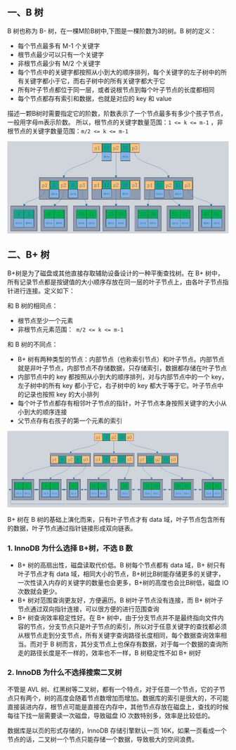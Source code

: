 ## 一、B 树

B 树也称为 B- 树，在一棵M阶B树中,下图是一棵阶数为3的树。B 树的定义：

- 每个节点最多有 M-1 个关键字
- 根节点最少可以只有一个关键字
- 非根节点最少有 M/2 个关键字
- 每个节点中的关键字都按照从小到大的顺序排列，每个关键字的左子树中的所有关键字都小于它，而右子树中的所有关键字都大于它
- 所有叶子节点都位于同一层，或者说根节点到每个叶子节点的长度都相同
- 每个节点都存有索引和数据，也就是对应的 key 和 value 

描述一颗B树时需要指定它的阶数，阶数表示了一个节点最多有多少个孩子节点，一般用字母m表示阶数。 
所以，根节点的关键字数量范围：` 1 <= k <= m-1 ` ，非根节点的关键字数量范围：`m/2 <= k <= m-1` 

<img src="./image/B树.jpg" alt="s" style="zoom:80%;" />

## 二、B+ 树

B+树是为了磁盘或其他直接存取辅助设备设计的一种平衡查找树。在 B+ 树中，所有记录节点都是按键值的大小顺序存放在同一层的叶子节点上，由各叶子节点指针进行连接。定义如下：

和 B 树的相同点：

- 根节点至少一个元素
- 非根节点元素范围：`  m/2 <= k <= m-1  `

和 B 树的不同点：

-  B+ 树有两种类型的节点：内部节点（也称索引节点）和叶子节点。内部节点就是非叶子节点，内部节点不存储数据，只存储索引，数据都存储在叶子节点
- 内部节点中的 key 都按照从小到大的顺序排列，对与内部节点中的一个 key，左子树中的所有 key 都小于它，右子树中的 key 都大于等于它。叶子节点中的记录也按照 key 的大小排列
- 每个叶子节点都存有相邻叶子节点的指针，叶子节点本身按照关键字的大小从小到大的顺序连接
- 父节点存有右孩子的第一个元素的索引

<img src="./image/B+树.jpg" style="zoom:80%;" />

B+ 树在 B 树的基础上演化而来，只有叶子节点才有 data 域，叶子节点包含所有的数据，叶子节点通过指针链接形成双向链表。

### 1. InnoDB 为什么选择 B+树，不选 B 数

- B+ 树的高扇出性，磁盘读取代价低。B 树每个节点都有 data 域，B+ 树只有叶子节点才有 data 域，相同大小的节点，B+树比B树能存储更多的关键字，一次性读入内存的关键字的数量也会更多，B+树的高度也会比B树低，磁盘 IO 次数就会更少。
- B+ 树对范围查询更友好，方便遍历。B 树叶子节点没有连接，而 B+ 树叶子节点通过双向指针连接，可以很方便的进行范围查询
- B+ 树查询效率稳定性好。在 B+ 树中，由于分支节点并不是最终指向文件内容的节点，分支节点只是叶子节点的索引，所以对于任意关键字的查找都必须从根节点走到分支节点，所有关键字查询路径长度相同，每个数据查询效率相当。而对于 B 树而言，其分支节点上也保存有数据，对于每一个数据的查询所走的路径长度是不一样的，效率也不一样，B 树稳定性不如 B+ 树好

### 2. InnoDB 为什么不选择搜索二叉树

不管是 AVL 树、红黑树等二叉树，都有一个特点，对于任意一个节点，它的子节点只有两个，树的高度会随着节点数增加而增加。数据库的索引是很大的，不可能直接装进内存，根节点可能是直接在内存中，其他节点存放在磁盘上，查找的时候每往下找一层需要读一次磁盘，导致磁盘 IO 次数特别多，效率是比较低的。

数据库是以页的形式存储的，InnoDB 存储引擎默认一页 16K，如果一页看成一个节点的话，二叉树一个节点只能存储一个数据，导致极大的空间浪费。